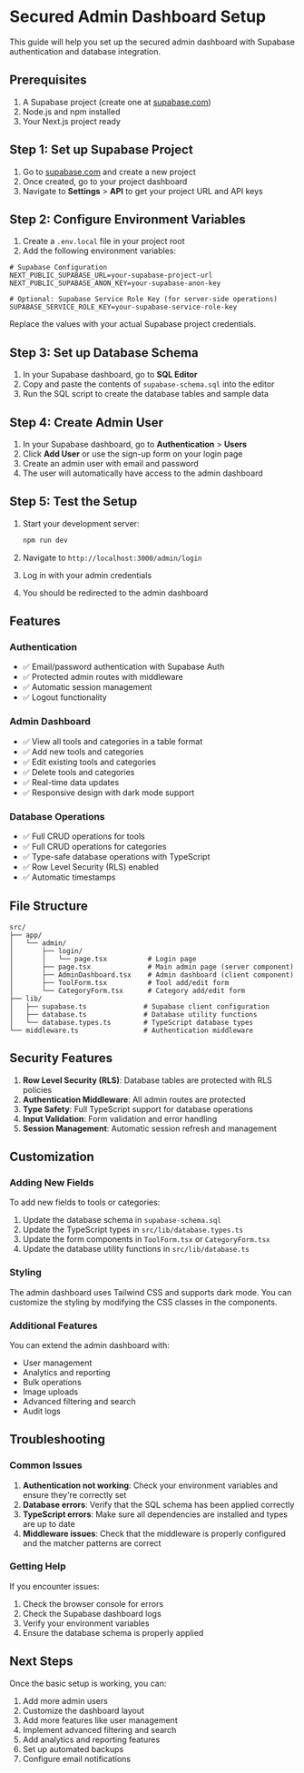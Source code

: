 # Secured Admin Dashboard Setup

This guide will help you set up the secured admin dashboard with Supabase authentication and database integration.

## Prerequisites

1. A Supabase project (create one at [supabase.com](https://supabase.com))
2. Node.js and npm installed
3. Your Next.js project ready

## Step 1: Set up Supabase Project

1. Go to [supabase.com](https://supabase.com) and create a new project
2. Once created, go to your project dashboard
3. Navigate to **Settings** > **API** to get your project URL and API keys

## Step 2: Configure Environment Variables

1. Create a `.env.local` file in your project root
2. Add the following environment variables:

```env
# Supabase Configuration
NEXT_PUBLIC_SUPABASE_URL=your-supabase-project-url
NEXT_PUBLIC_SUPABASE_ANON_KEY=your-supabase-anon-key

# Optional: Supabase Service Role Key (for server-side operations)
SUPABASE_SERVICE_ROLE_KEY=your-supabase-service-role-key
```

Replace the values with your actual Supabase project credentials.

## Step 3: Set up Database Schema

1. In your Supabase dashboard, go to **SQL Editor**
2. Copy and paste the contents of `supabase-schema.sql` into the editor
3. Run the SQL script to create the database tables and sample data

## Step 4: Create Admin User

1. In your Supabase dashboard, go to **Authentication** > **Users**
2. Click **Add User** or use the sign-up form on your login page
3. Create an admin user with email and password
4. The user will automatically have access to the admin dashboard

## Step 5: Test the Setup

1. Start your development server:
   ```bash
   npm run dev
   ```

2. Navigate to `http://localhost:3000/admin/login`
3. Log in with your admin credentials
4. You should be redirected to the admin dashboard

## Features

### Authentication
- ✅ Email/password authentication with Supabase Auth
- ✅ Protected admin routes with middleware
- ✅ Automatic session management
- ✅ Logout functionality

### Admin Dashboard
- ✅ View all tools and categories in a table format
- ✅ Add new tools and categories
- ✅ Edit existing tools and categories
- ✅ Delete tools and categories
- ✅ Real-time data updates
- ✅ Responsive design with dark mode support

### Database Operations
- ✅ Full CRUD operations for tools
- ✅ Full CRUD operations for categories
- ✅ Type-safe database operations with TypeScript
- ✅ Row Level Security (RLS) enabled
- ✅ Automatic timestamps

## File Structure

```
src/
├── app/
│   └── admin/
│       ├── login/
│       │   └── page.tsx          # Login page
│       ├── page.tsx              # Main admin page (server component)
│       ├── AdminDashboard.tsx    # Admin dashboard (client component)
│       ├── ToolForm.tsx          # Tool add/edit form
│       └── CategoryForm.tsx      # Category add/edit form
├── lib/
│   ├── supabase.ts              # Supabase client configuration
│   ├── database.ts              # Database utility functions
│   └── database.types.ts        # TypeScript database types
└── middleware.ts                # Authentication middleware
```

## Security Features

1. **Row Level Security (RLS)**: Database tables are protected with RLS policies
2. **Authentication Middleware**: All admin routes are protected
3. **Type Safety**: Full TypeScript support for database operations
4. **Input Validation**: Form validation and error handling
5. **Session Management**: Automatic session refresh and management

## Customization

### Adding New Fields
To add new fields to tools or categories:

1. Update the database schema in `supabase-schema.sql`
2. Update the TypeScript types in `src/lib/database.types.ts`
3. Update the form components in `ToolForm.tsx` or `CategoryForm.tsx`
4. Update the database utility functions in `src/lib/database.ts`

### Styling
The admin dashboard uses Tailwind CSS and supports dark mode. You can customize the styling by modifying the CSS classes in the components.

### Additional Features
You can extend the admin dashboard with:
- User management
- Analytics and reporting
- Bulk operations
- Image uploads
- Advanced filtering and search
- Audit logs

## Troubleshooting

### Common Issues

1. **Authentication not working**: Check your environment variables and ensure they're correctly set
2. **Database errors**: Verify that the SQL schema has been applied correctly
3. **TypeScript errors**: Make sure all dependencies are installed and types are up to date
4. **Middleware issues**: Check that the middleware is properly configured and the matcher patterns are correct

### Getting Help

If you encounter issues:
1. Check the browser console for errors
2. Check the Supabase dashboard logs
3. Verify your environment variables
4. Ensure the database schema is properly applied

## Next Steps

Once the basic setup is working, you can:

1. Add more admin users
2. Customize the dashboard layout
3. Add more features like user management
4. Implement advanced filtering and search
5. Add analytics and reporting features
6. Set up automated backups
7. Configure email notifications 